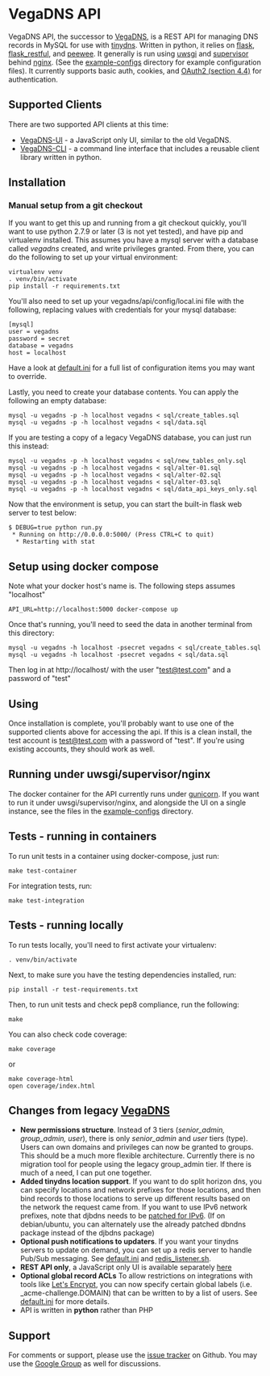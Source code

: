 # VegaDNS API

VegaDNS API, the successor to [VegaDNS](https://github.com/shupp/VegaDNS),  is a REST API for managing DNS records in MySQL for use with [tinydns](http://cr.yp.to/djbdns/blurb/overview.html).  Written in python, it relies on [flask](http://flask.pocoo.org), [flask_restful](https://flask-restful.readthedocs.org/en/0.3.4/), and [peewee](http://peewee.readthedocs.org/en/latest/).  It generally is run using [uwsgi](https://uwsgi-docs.readthedocs.org/en/latest/) and [supervisor](http://supervisord.org) behind [nginx](http://nginx.org).  (See the [example-configs](example-configs) directory for example configuration files).  It currently supports basic auth, cookies, and [OAuth2 (section 4.4)](https://tools.ietf.org/html/rfc6749#section-4.4) for authentication.

## Supported Clients
There are two supported API clients at this time:

* [VegaDNS-UI](https://github.com/shupp/VegaDNS-UI) - a JavaScript only UI, similar to the old VegaDNS.
* [VegaDNS-CLI](https://github.com/shupp/VegaDNS-CLI) - a command line interface that includes a reusable client library written in python.


## Installation

### Manual setup from a git checkout
If you want to get this up and running from a git checkout quickly, you'll want to use python 2.7.9 or later (3 is not yet tested), and have pip and virtualenv installed.  This assumes you have a mysql server with a database called _vegadns_ created, and write privileges granted.  From there, you can do the following to set up your virtual environment:

    virtualenv venv
    . venv/bin/activate
    pip install -r requirements.txt

You'll also need to set up your vegadns/api/config/local.ini file with the following, replacing values with credentials for your mysql database:

    [mysql]
    user = vegadns
    password = secret
    database = vegadns
    host = localhost

Have a look at [default.ini](vegadns/api/config/default.ini) for a full list of configuration items you may want to override.

Lastly, you need to create your database contents.  You can apply the following an empty database:

    mysql -u vegadns -p -h localhost vegadns < sql/create_tables.sql
    mysql -u vegadns -p -h localhost vegadns < sql/data.sql

If you are testing a copy of a legacy VegaDNS database, you can just run this instead:

    mysql -u vegadns -p -h localhost vegadns < sql/new_tables_only.sql
    mysql -u vegadns -p -h localhost vegadns < sql/alter-01.sql
    mysql -u vegadns -p -h localhost vegadns < sql/alter-02.sql
    mysql -u vegadns -p -h localhost vegadns < sql/alter-03.sql
    mysql -u vegadns -p -h localhost vegadns < sql/data_api_keys_only.sql

Now that the environment is setup, you can start the built-in flask web server to test below:

    $ DEBUG=true python run.py
     * Running on http://0.0.0.0:5000/ (Press CTRL+C to quit)
      * Restarting with stat

## Setup using docker compose
Note what your docker host's name is.  The following steps assumes "localhost"

    API_URL=http://localhost:5000 docker-compose up

Once that's running, you'll need to seed the data in another terminal from this directory:

    mysql -u vegadns -h localhost -psecret vegadns < sql/create_tables.sql
    mysql -u vegadns -h localhost -psecret vegadns < sql/data.sql

Then log in at http://localhost/ with the user "test@test.com" and a password of "test"

## Using
Once installation is complete, you'll probably want to use one of the supported clients above for accessing the api.  If this is a clean install, the test account is test@test.com with a password of "test".  If you're using existing accounts, they should work as well.

## Running under uwsgi/supervisor/nginx
The docker container for the API currently runs under [gunicorn](http://gunicorn.org).  If you want to run
it under uwsgi/supervisor/nginx, and alongside the UI on a single instance, see the files in the
[example-configs](example-configs) directory.

## Tests - running in containers
To run unit tests in a container using docker-compose, just run:

    make test-container

For integration tests, run:

    make test-integration


## Tests - running locally
To run tests locally, you'll need to first activate your virtualenv:

    . venv/bin/activate

Next, to make sure you have the testing dependencies installed, run:

    pip install -r test-requirements.txt

Then, to run unit tests and check pep8 compliance, run the following:

    make

You can also check code coverage:

    make coverage

or

    make coverage-html
    open coverage/index.html

## Changes from legacy [VegaDNS](http://github.com/shupp/VegaDNS)

* **New permissions structure**.  Instead of 3 tiers (_senior_admin, group_admin, user_), there is only _senior_admin_ and _user_ tiers (type).  Users can own domains and privileges can now be granted to groups.  This should be a much more flexible architecture.  Currently there is no migration tool for people using the legacy group_admin tier.  If there is much of a need, I can put one together.
* **Added tinydns location support**.  If you want to do split horizon dns, you can specify locations and network prefixes for those locations, and then bind records to those locations to serve up different results based on the network the request came from.  If you want to use IPv6 network prefixes, note that djbdns needs to be [patched for IPv6](http://www.fefe.de/dns/).  (If on debian/ubuntu, you can alternately use the already patched dbndns package instead of the djbdns package)
* **Optional push notifications to updaters**.  If you want your tinydns servers to update on demand, you can set up a redis server to handle Pub/Sub messaging.  See [default.ini](vegadns/api/config/default.ini) and [redis_listener.sh](https://github.com/shupp/VegaDNS-UpdateClient/blob/master/redis_listener.sh).
* **REST API only**, a JavaScript only UI is available separately [here](https://github.com/shupp/VegaDNS-UI)
* **Optional global record ACLs** To allow restrictions on integrations with tools like [Let's Encrypt](https://letsencrypt.org), you can now specify certain global labels (i.e. _acme-challenge.DOMAIN) that can be written to by a list of users.  See [default.ini](vegadns/api/config/default.ini) for more details.
* API is written in **python** rather than PHP

## Support
For comments or support, please use the [issue tracker](https://github.com/shupp/VegaDNS-API/issues) on Github.  You may use the [Google Group](https://groups.google.com/forum/#!forum/vegadns) as well for discussions.
